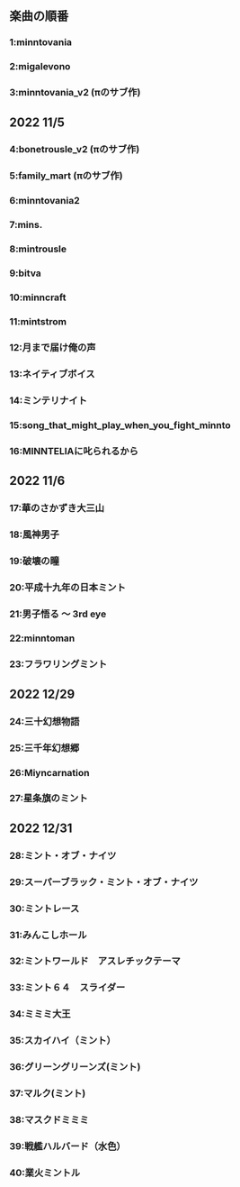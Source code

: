 ## 楽曲の順番
### 1:minntovania
### 2:migalevono
### 3:minntovania_v2 (πのサブ作)
## 2022 11/5
### 4:bonetrousle_v2 (πのサブ作)
### 5:family_mart (πのサブ作)
### 6:minntovania2
### 7:mins.
### 8:mintrousle
### 9:bitva
### 10:minncraft
### 11:mintstrom
### 12:月まで届け俺の声
### 13:ネイティブボイス
### 14:ミンテリナイト
### 15:song_that_might_play_when_you_fight_minnto
### 16:MINNTELIAに叱られるから
## 2022 11/6
### 17:華のさかずき大三山
### 18:風神男子
### 19:破壊の瞳
### 20:平成十九年の日本ミント
### 21:男子悟る ～ 3rd eye
### 22:minntoman
### 23:フラワリングミント
## 2022 12/29
### 24:三十幻想物語
### 25:三千年幻想郷
### 26:Miyncarnation
### 27:星条旗のミント
## 2022 12/31
### 28:ミント・オブ・ナイツ
### 29:スーパーブラック・ミント・オブ・ナイツ
### 30:ミントレース
### 31:みんこしホール
### 32:ミントワールド　アスレチックテーマ
### 33:ミント６４　スライダー
### 34:ミミミ大王
### 35:スカイハイ（ミント）
### 36:グリーングリーンズ(ミント)
### 37:マルク(ミント)
### 38:マスクドミミミ
### 39:戦艦ハルバード（水色）
### 40:業火ミントル
